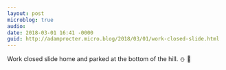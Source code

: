 ```yaml
---
layout: post
microblog: true
audio: 
date: 2018-03-01 16:41 -0000
guid: http://adamprocter.micro.blog/2018/03/01/work-closed-slide.html
---
```

Work closed slide home and parked at the bottom of the hill. ⛄️ 🚙 

